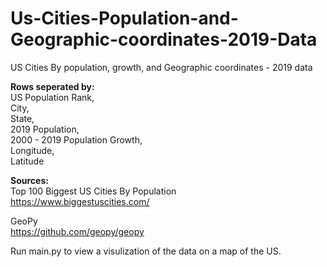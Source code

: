 # Us-Cities-Population-and-Geographic-coordinates-2019-Data
US Cities By population, growth, and Geographic coordinates - 2019 data

**Rows seperated by:**            
US Population Rank,               
City,                           
State,              
2019 Population,  
2000 - 2019 Population Growth,  
Longitude,  
Latitude  


**Sources:**       
Top 100 Biggest US Cities By Population       
https://www.biggestuscities.com/


GeoPy       
https://github.com/geopy/geopy

Run main.py to view a visulization of the data on a map of the US.
